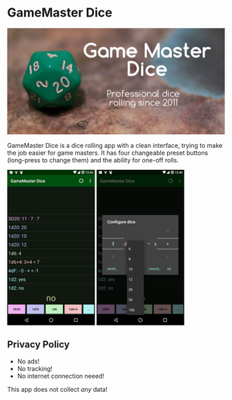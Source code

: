 # GameMaster Dice

![GM Dice Logo Banner](logo/feature-graphic.png)

GameMaster Dice is a dice rolling app with a clean interface, trying to make
the job easier for game masters. It has four changeable preset buttons
(long-press to change them) and the ability for one-off rolls.

![screenshot: roll log](screenshots/gmdice-1.png)
![screenshot: dice config](screenshots/gmdice-2.png)

## Privacy Policy

 - No ads!
 - No tracking!
 - No internet connection neeed!

This app does not collect *any* data!

